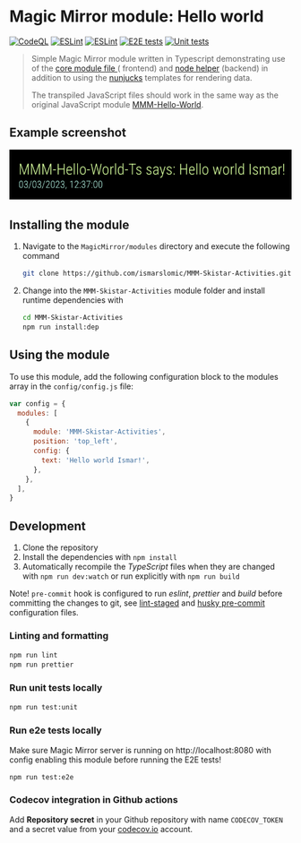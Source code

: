 # Magic Mirror module: Hello world

[![CodeQL](https://github.com/ismarslomic/MMM-Skistar-Activities/actions/workflows/codeql.yml/badge.svg)](https://github.com/ismarslomic/MMM-Skistar-Activities/actions/workflows/codeql.yml)
[![ESLint](https://github.com/ismarslomic/MMM-Skistar-Activities/actions/workflows/eslint.yml/badge.svg)](https://github.com/ismarslomic/MMM-Skistar-Activities/actions/workflows/eslint.yml)
[![ESLint](https://github.com/ismarslomic/MMM-Skistar-Activities/actions/workflows/build.yml/badge.svg)](https://github.com/ismarslomic/MMM-Skistar-Activities/actions/workflows/build.yml)
[![E2E tests](https://github.com/ismarslomic/MMM-Skistar-Activities/actions/workflows/e2e-tests.yml/badge.svg)](https://github.com/ismarslomic/MMM-Skistar-Activities/actions/workflows/e2e-tests.yml)
[![Unit tests](https://codecov.io/gh/ismarslomic/MMM-Skistar-Activities/branch/main/graph/badge.svg?token=MQPHY294KB)](https://codecov.io/gh/ismarslomic/MMM-Skistar-Activities)

> Simple Magic Mirror module written in Typescript demonstrating use of
> the [core module file ](https://docs.magicmirror.builders/development/core-module-file.html#available-module-instance-properties) (
> frontend)
> and [node helper](https://docs.magicmirror.builders/development/node-helper.html) (backend) in addition to using
> the [nunjucks](https://mozilla.github.io/nunjucks/) templates for rendering data.
>
> The transpiled JavaScript files should work in the same way as the original JavaScript
> module [MMM-Hello-World](https://github.com/ismarslomic/MMM-Hello-World).

## Example screenshot

![Screenshot](screenshot.png)

## Installing the module

1. Navigate to the `MagicMirror/modules` directory and execute the following command

   ```sh
   git clone https://github.com/ismarslomic/MMM-Skistar-Activities.git
   ```

2. Change into the `MMM-Skistar-Activities` module folder and install runtime dependencies with
   ```sh
   cd MMM-Skistar-Activities
   npm run install:dep
   ```

## Using the module

To use this module, add the following configuration block to the modules array in
the `config/config.js` file:

```js
var config = {
  modules: [
    {
      module: 'MMM-Skistar-Activities',
      position: 'top_left',
      config: {
        text: 'Hello world Ismar!',
      },
    },
  ],
}
```

## Development

1. Clone the repository
2. Install the dependencies with `npm install`
3. Automatically recompile the _TypeScript_ files when they are changed with `npm run dev:watch` or run
   explicitly with `npm run build`

Note! `pre-commit` hook is configured to run _eslint_, _prettier_ and _build_ before committing the changes to git,
see [lint-staged](lint-staged.config.mjs) and [husky pre-commit](.husky/pre-commit) configuration files.

### Linting and formatting

```bash
npm run lint
npm run prettier
```

### Run unit tests locally

```bash
npm run test:unit
```

### Run e2e tests locally

Make sure Magic Mirror server is running on http://localhost:8080 with config enabling this module before running the E2E tests!

```bash
npm run test:e2e
```

### Codecov integration in Github actions

Add **Repository secret** in your Github repository with name `CODECOV_TOKEN` and a
secret value from your [codecov.io](https://app.codecov.io/gh) account.
